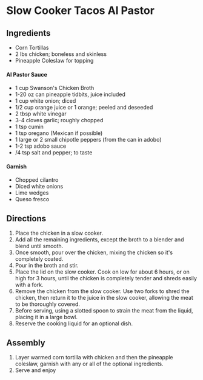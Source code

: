 # Slow Cooker Tacos Al Pastor

## Ingredients
* Corn Tortillas
* 2 lbs chicken; boneless and skinless
* Pineapple Coleslaw for topping
#### Al Pastor Sauce
* 1 cup Swanson's Chicken Broth
* 1-20 oz can pineapple tidbits, juice included
* 1 cup white onion; diced
* 1/2 cup orange juice or 1 orange; peeled and deseeded
* 2 tbsp white vinegar
* 3-4 cloves garlic; roughly chopped
* 1 tsp cumin
* 1 tsp oregano (Mexican if possible)
* 1 large or 2 small chipotle peppers (from the can in adobo)
* 1-2 tsp adobo sauce
* /4 tsp salt and pepper; to taste
#### Garnish
* Chopped cilantro
* Diced white onions
* Lime wedges
* Queso fresco
 
## Directions 
1. Place the chicken in a slow cooker.
2. Add all the remaining ingredients, except the broth to a blender and blend until smooth.
3. Once smooth, pour over the chicken, mixing the chicken so it's completely coated.
4. Pour in the broth and stir.
5. Place the lid on the slow cooker. Cook on low for about 6 hours, or on high for 3 hours, until the chicken is completely tender and shreds easily with a fork.
6. Remove the chicken from the slow cooker. Use two forks to shred the chicken, then return it to the juice in the slow cooker, allowing the meat to be thoroughly covered.
7. Before serving, using a slotted spoon to strain the meat from the liquid, placing it in a large bowl.
8. Reserve the cooking liquid for an optional dish.
 
## Assembly
1. Layer warmed corn tortilla with chicken and then the pineapple coleslaw, garnish with any or all of the optional ingredients.
2. Serve and enjoy